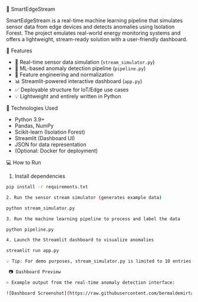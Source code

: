 🔌 SmartEdgeStream

SmartEdgeStream is a real-time machine learning pipeline that simulates sensor data from edge devices and detects anomalies using Isolation Forest. The project emulates real-world energy monitoring systems and offers a lightweight, stream-ready solution with a user-friendly dashboard.


 🚀 Features

- 📡 Real-time sensor data simulation (`stream_simulator.py`)
- 🧠 ML-based anomaly detection pipeline (`pipeline.py`)
- 🧪 Feature engineering and normalization
- 📊 Streamlit-powered interactive dashboard (`app.py`)
- ✅ Deployable structure for IoT/Edge use cases
- 💡 Lightweight and entirely written in Python


🔧 Technologies Used

- Python 3.9+
- Pandas, NumPy
- Scikit-learn (Isolation Forest)
- Streamlit (Dashboard UI)
- JSON for data representation
- (Optional: Docker for deployment)


💻 How to Run

1. Install dependencies

```bash
pip install -r requirements.txt

2. Run the sensor stream simulator (generates example data)

python stream_simulator.py

3. Run the machine learning pipeline to process and label the data

python pipeline.py

4. Launch the Streamlit dashboard to visualize anomalies

streamlit run app.py

💡 Tip: For demo purposes, stream_simulator.py is limited to 10 entries for quick testing. You can modify the loop for continuous streaming.

 📷 Dashboard Preview

> Example output from the real-time anomaly detection interface:

![Dashboard Screenshot](https://raw.githubusercontent.com/bermaldemirtass/SmartEdgeStream/main/dashboard.png)

